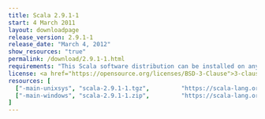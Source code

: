 ```yaml
---
title: Scala 2.9.1-1
start: 4 March 2011
layout: downloadpage
release_version: 2.9.1-1
release_date: "March 4, 2012"
show_resources: "true"
permalink: /download/2.9.1-1.html
requirements: "This Scala software distribution can be installed on any Unix-like or Windows system. It requires the Java runtime version 1.6 or 1.7."
license: <a href="https://opensource.org/licenses/BSD-3-Clause">3-clause BSD license</a>
resources: [
  ["-main-unixsys", "scala-2.9.1-1.tgz",         "https://scala-lang.org/files/archive/scala-2.9.1-1.tgz",         "Mac OS X, Unix, Cygwin",  "43 MB"],
  ["-main-windows", "scala-2.9.1-1.zip",         "https://scala-lang.org/files/archive/scala-2.9.1-1.zip",         "Windows",                 "46 MB"]
]
---
```




